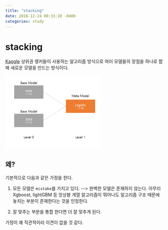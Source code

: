 ```yaml
---
title: "stacking"
date: 2018-12-24 00:33:28 -0400
categories: study
---
```


# stacking

[Kaggle][kaggle-home] 상위권 랭커들이 사용하는 알고리즘 방식으로 여러 모델들의 장점을 하나로 합해 새로운 모델을 만드는 방식이다.

<img src="/resources/staking_structure.PNG" width="300">

## 왜?
기본적으로 다음과 같은 가정을 한다.

1. 모든 모델은 `mistake`를 가지고 있다. --> 완벽한 모델은 존재하지 않는다.
   아무리 Xgboost, lightGBM 등 앙상블 계열 알고리즘이 뛰어나도 알고리즘 구조 때문에 놓치는 부분이 존재한다는 것을 인정한다.
   
2. 잘 맞추는 부분을 통합 한다면 더 잘 맞추게 된다.


가정이 꽤 직관적이라 이견이 없을 것 같다. 





[kaggle-home]: https://www.kaggle.com/
